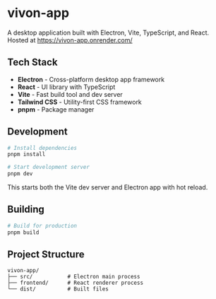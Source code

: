 # vivon-app

A desktop application built with Electron, Vite, TypeScript, and React.
Hosted at https://vivon-app.onrender.com/

## Tech Stack

- **Electron** - Cross-platform desktop app framework
- **React** - UI library with TypeScript
- **Vite** - Fast build tool and dev server
- **Tailwind CSS** - Utility-first CSS framework
- **pnpm** - Package manager

## Development

```bash
# Install dependencies
pnpm install

# Start development server
pnpm dev
```

This starts both the Vite dev server and Electron app with hot reload.

## Building

```bash
# Build for production
pnpm build
```

## Project Structure

```
vivon-app/
├── src/           # Electron main process
├── frontend/      # React renderer process
└── dist/          # Built files
```
